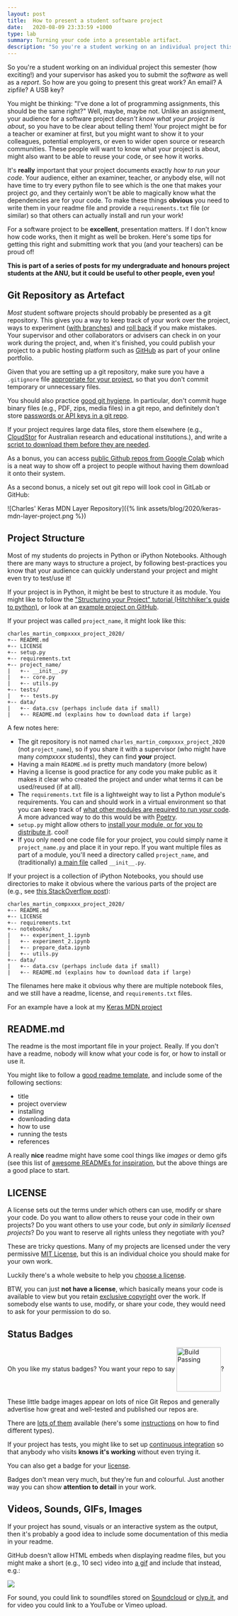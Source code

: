 ```yaml
---
layout: post
title:  How to present a student software project
date:   2020-08-09 23:33:59 +1000
type: lab
summary: Turning your code into a presentable artifact.
description: "So you're a student working on an individual project this semester (how exciting!) and your supervisor has asked you to submit the software as well as a"
---
```


So you're a student working on an individual project this semester (how exciting!) and your supervisor has asked you to submit the _software_ as well as a _report_. So how are you going to present this great work? An email? A zipfile? A USB key?

You might be thinking: "I've done a lot of programming assignments, this should be the same right?" Well, maybe, maybe not. Unlike an assignment, your audience for a software project _doesn't know what your project is about_, so you have to be clear about telling them! Your project might be for a teacher or examiner at first, but you might want to show it to your colleagues, potential employers, or even to wider open source or research communities. These people will want to know what your project is about, might also want to be able to reuse your code, or see how it works.

It's **really** important that your project documents exactly _how to run your code_. Your audience, either an examiner, teacher, or anybody else, will not have time to try every python file to see which is the one that makes your project *go*, and they certainly won't be able to magically know what the dependencies are for your code. To make these things **obvious** you need to write them in your readme file and provide a `requirements.txt` file (or similar) so that others can actually install and run your work!

For a software project to be **excellent**, presentation matters. If I don't know how code works, then it might as well be broken. Here's some tips for getting this right and submitting work that you (and your teachers) can be proud of!

**This is part of a series of posts for my undergraduate and honours project students at the ANU, but it could be useful to other people, even you!**

## Git Repository as Artefact

_Most_ student software projects should probably be presented as a git repository. This gives you a way to keep track of your work over the project, ways to experiment ([with branches](https://www.atlassian.com/git/tutorials/using-branches)) and [roll back](https://www.atlassian.com/git/tutorials/undoing-changes/git-revert) if you make mistakes. Your supervisor and other collaborators or advisers can check in on your work during the project, and, when it's finished, you could publish your project to a public hosting platform such as [GitHub](https://docs.github.com/en/github/importing-your-projects-to-github/adding-an-existing-project-to-github-using-the-command-line) as part of your online portfolio.

Given that you are setting up a git repository, make sure you have a `.gitignore` file [appropriate for your project](https://docs.github.com/en/github/using-git/ignoring-files), so that you don't commit temporary or unnecessary files.

You should also practice [good git hygiene](https://leosaysger.github.io/blog/code/2019/01/10/git-hygiene.html). In particular, don't commit huge binary files (e.g., PDF, zips, media files) in a git repo, and definitely don't store [passwords or API keys in a git repo](https://www.freecodecamp.org/news/how-to-securely-store-api-keys-4ff3ea19ebda/). 

If your project requires large data files, store them elsewhere (e.g., [CloudStor](https://www.aarnet.edu.au/network-and-services/cloud-services/cloudstor) for Australian research and educational institutions.), and write a [script to download them before they are needed](https://stackoverflow.com/questions/7243750/download-file-from-web-in-python-3).

As a bonus, you can access [public Github repos from Google Colab](https://colab.research.google.com/github/googlecolab/colabtools/blob/master/notebooks/colab-github-demo.ipynb) which is a neat way to show off a project to people without having them download it onto their system.

As a second bonus, a nicely set out git repo will look cool in GitLab or GitHub:

![Charles' Keras MDN Layer Repository]({% link assets/blog/2020/keras-mdn-layer-project.png %})

## Project Structure

Most of my students do projects in Python or iPython Notebooks. Although there are many ways to structure a project, by following best-practices you know that your audience can quickly understand your project and might even try to test/use it!

If your project is in Python, it might be best to structure it as module. You might like to follow the ["Structuring your Project" tutorial (Hitchhiker's guide to python)](https://docs.python-guide.org/writing/structure/#sample-repository), or look at an [example project on GitHub](https://github.com/navdeep-G/samplemod). 

If your project was called `project_name`, it might look like this:

```
charles_martin_compxxxx_project_2020/
+-- README.md
+-- LICENSE
+-- setup.py 
+-- requirements.txt
+-- project_name/
|   +-- __init__.py
|   +-- core.py
|   +-- utils.py
+-- tests/
|   +-- tests.py
+-- data/
|   +-- data.csv (perhaps include data if small)
|   +-- README.md (explains how to download data if large)
```

A few notes here:

- The git repository is not named `charles_martin_compxxxx_project_2020` (not `project_name`), so if you share it with a supervisor (who might have many _compxxxx_ students), they can find **your** project.
- Having a main `README.md` is pretty much mandatory (more below)
- Having a license is good practice for any code you make public as it makes it clear who created the project and under what terms it can be used/reused (if at all).
- The `requirements.txt` file is a lightweight way to list a Python module's requirements. You can and should work in a virtual environment so that you can keep track of [what other modules are required to run your code](https://medium.com/python-pandemonium/better-python-dependency-and-package-management-b5d8ea29dff1). A more advanced way to do this would be with [Poetry](https://python-poetry.org).
- `setup.py` might allow others to [install your module, or for you to distribute it](https://stackoverflow.com/questions/1471994/what-is-setup-py). cool!
- If you only need one code file for your project, you could simply name it `project_name.py` and place it in your repo. If you want multiple files as part of a module, you'll need a directory called `project_name`, and (traditionally) [a main file](https://stackoverflow.com/questions/448271/what-is-init-py-for) called `__init__.py`.

If your project is  a collection of iPython Notebooks, you should use directories to make it obvious where the various parts of the project are (e.g., see [this StackOverflow post](https://stackoverflow.com/questions/45723751/how-to-structure-a-python-project-with-ipython-notebooks)):

```
charles_martin_compxxxx_project_2020/
+-- README.md
+-- LICENSE
+-- requirements.txt
+-- notebooks/
|   +-- experiment_1.ipynb
|   +-- experiment_2.ipynb
|   +-- prepare_data.ipynb
|   +-- utils.py
+-- data/
|   +-- data.csv (perhaps include data if small)
|   +-- README.md (explains how to download data if large)
```

The filenames here make it obvious why there are multiple notebook files, and we still have a readme, license, and `requirements.txt` files.

For an example have a look at my [Keras MDN project](https://github.com/cpmpercussion/keras-mdn-layer)

## README.md

The readme is the most important file in your project. Really. If you don't have a readme, nobody will know what your code is for, or how to install or use it.

You might like to follow a [good readme template](https://gist.github.com/PurpleBooth/109311bb0361f32d87a2), and include some of the following sections:

- title
- project overview
- installing
- downloading data
- how to use
- running the tests
- references

A really **nice** readme might have some cool things like _images_ or demo gifs (see this list of [awesome READMEs for inspiration](https://github.com/matiassingers/awesome-readme), but the above things are a good place to start.

## LICENSE

A license sets out the terms under which others can use, modify or share your code. Do you want to allow others to reuse your code in their own projects? Do you want others to use your code, but _only in similarly licensed projects_? Do you want to reserve all rights unless they negotiate with you?

These are tricky questions. Many of my projects are licensed under the very permissive [MIT License](https://choosealicense.com/licenses/mit/), but this is an individual choice you should make for your own work.

Luckily there's a whole website to help you [choose a license](https://choosealicense.com).

BTW, you can just **not have a license**, which basically means your code is available to view but you retain [exclusive copyright](https://choosealicense.com/no-permission/) over the work. If somebody else wants to use, modify, or share your code, they would need to ask for your permission to do so.

## Status Badges

Oh you like my status badges? You want your repo to say <img src="https://travis-ci.org/dwyl/esta.svg?branch=master" alt="Build Passing" style="width:100px; display:inline-block;vertical-align:middle;" />?

These little badge images appear on lots of nice Git Repos and generally advertise how great and well-tested and published our repos are.

There are [lots of them](https://github.com/badges/shields) available (here's some [instructions](https://github.com/dwyl/repo-badges) on how to find different types).

If your project has tests, you might like to set up [continuous integration](https://docs.github.com/en/actions/building-and-testing-code-with-continuous-integration/setting-up-continuous-integration-using-github-actions) so that anybody who visits **knows it's working** without even trying it.

You can also get a badge for your [license](https://gist.github.com/lukas-h/2a5d00690736b4c3a7ba).

Badges don't mean very much, but they're fun and colourful. Just another way you can show **attention to detail** in your work.

## Videos, Sounds, GIFs, Images

If your project has sound, visuals or an interactive system as the output, then it's probably a good idea to include some documentation of this media in your readme.

GitHub doesn't allow HTML embeds when displaying readme files, but you might make a short (e.g., 10 sec) video into [a gif](https://giphy.com) and include that instead, e.g.:

![](https://media.giphy.com/media/KFoOINQn0moVJB8uUe/giphy.gif)

For sound, you could link to soundfiles stored on [Soundcloud](https://soundcloud.com) or [clyp.it](https://clyp.it), and for video you could link to a YouTube or Vimeo upload.


